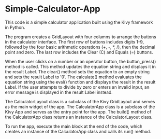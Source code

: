 # Simple-Calculator-App

This code is a simple calculator application built using the Kivy framework in Python.

The program creates a GridLayout with four columns to arrange the buttons in the calculator interface. The first row of buttons includes digits 1-9, followed by the four basic arithmetic operations (+, -, *, /), then the decimal point and zero. The last row includes the Clear (C) and Equals (=) buttons.

When the user clicks on a number or an operator button, the button_press() method is called. This method updates the equation string and displays it in the result Label. The clear() method sets the equation to an empty string and sets the result Label to '0'. The calculate() method evaluates the equation string using the eval() function and displays the result in the result Label. If the user attempts to divide by zero or enters an invalid input, an error message is displayed in the result Label instead.

The CalculatorLayout class is a subclass of the Kivy GridLayout and serves as the main widget of the app. The CalculatorApp class is a subclass of the Kivy App and serves as the entry point for the app. The build() method of the CalculatorApp class returns an instance of the CalculatorLayout class.

To run the app, execute the main block at the end of the code, which creates an instance of the CalculatorApp class and calls its run() method.
